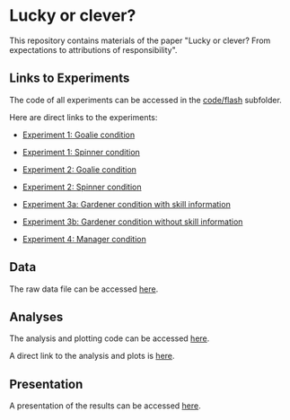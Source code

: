 # Lucky or clever?

This repository contains materials of the paper "Lucky or clever? From expectations to attributions of responsibility".

## Links to Experiments 

The code of all experiments can be accessed in the [code/flash](https://github.com/tobiasgerstenberg/expectation_responsibility/tree/master/code/flash) subfolder. 

Here are direct links to the experiments: 

- [Experiment 1: Goalie condition](https://rawgit.com/tobiasgerstenberg/expectation_responsibility/master/code/flash/experiment_1/experiment1_goalie.html)

- [Experiment 1: Spinner condition](https://rawgit.com/tobiasgerstenberg/expectation_responsibility/master/code/flash/experiment_1/experiment1_spinner.html)

- [Experiment 2: Goalie condition](https://rawgit.com/tobiasgerstenberg/expectation_responsibility/master/code/flash/experiment_2/experiment2_goalie.html)

- [Experiment 2: Spinner condition](https://rawgit.com/tobiasgerstenberg/expectation_responsibility/master/code/flash/experiment_2/experiment2_spinner.html)

- [Experiment 3a: Gardener condition with skill information](https://rawgit.com/tobiasgerstenberg/expectation_responsibility/master/code/flash/experiment_3/experiment3_gardeners.html)

- [Experiment 3b: Gardener condition without skill information](https://rawgit.com/tobiasgerstenberg/expectation_responsibility/master/code/flash/experiment_3/experiment3_gardeners_noskill.html)

- [Experiment 4: Manager condition](https://rawgit.com/tobiasgerstenberg/expectation_responsibility/master/code/flash/experiment_4/experiment4_managers.html)

## Data 

The raw data file can be accessed [here](https://github.com/tobiasgerstenberg/expectation_responsibility/blob/master/data/data.csv). 

## Analyses 

The analysis and plotting code can be accessed [here](https://github.com/tobiasgerstenberg/expectation_responsibility/tree/master/code/R). 

A direct link to the analysis and plots is [here](https://rawgit.com/tobiasgerstenberg/expectation_responsibility/master/code/R/analysis.html).

## Presentation 

A presentation of the results can be accessed [here](https://github.com/tobiasgerstenberg/expectation_responsibility/tree/master/presentation/lucky_clever_presentation.pdf).



